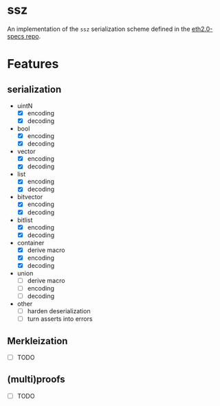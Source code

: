 # ssz

An implementation of the `ssz` serialization scheme defined in the [eth2.0-specs repo](https://github.com/ethereum/eth2.0-specs).

# Features

## serialization

- uintN
  - [x] encoding
  - [x] decoding
- bool
  - [x] encoding
  - [x] decoding
- vector
  - [x] encoding
  - [x] decoding
- list
  - [x] encoding
  - [x] decoding
- bitvector
  - [x] encoding
  - [x] decoding
- bitlist
  - [x] encoding
  - [x] decoding
- container
  - [x] derive macro
  - [x] encoding
  - [x] decoding
- union
  - [ ] derive macro
  - [ ] encoding
  - [ ] decoding

- other
  - [ ] harden deserialization
  - [ ] turn asserts into errors

## Merkleization

- [ ] TODO

## (multi)proofs

- [ ] TODO
